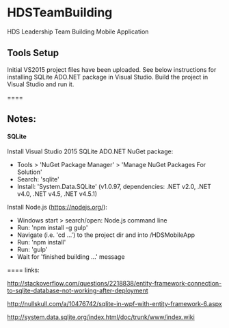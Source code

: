 # HDSTeamBuilding
HDS Leadership Team Building Mobile Application


## Tools Setup

Initial VS2015 project files have been uploaded.  See below instructions for installing SQLite ADO.NET package in Visual Studio. 
Build the project in Visual Studio and run it. 


====
## Notes:

#### SQLite

Install Visual Studio 2015 SQLite ADO.NET NuGet package:
* Tools > 'NuGet Package Manager' > 'Manage NuGet Packages For Solution' 
* Search: 'sqlite' 
* Install: 'System.Data.SQLite' (v1.0.97, dependencies: .NET v2.0, .NET v4.0, .NET v4.5, .NET v4.5.1)


Install Node.js (https://nodejs.org/):
* Windows start > search/open: Node.js command line
* Run: 'npm install -g gulp'
* Navigate (i.e. 'cd ...') to the project dir and into /HDSMobileApp
* Run: 'npm install'
* Run: 'gulp'
* Wait for 'finished building ...' message


====
links:

http://stackoverflow.com/questions/2218838/entity-framework-connection-to-sqlite-database-not-working-after-deployment

http://nullskull.com/a/10476742/sqlite-in-wpf-with-entity-framework-6.aspx

http://system.data.sqlite.org/index.html/doc/trunk/www/index.wiki
